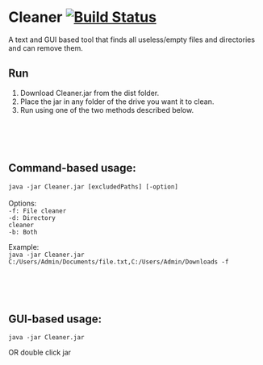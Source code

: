 # Cleaner [![Build Status](https://travis-ci.org/Noviv/Cleaner.svg?branch=master)](https://travis-ci.org/Noviv/Cleaner)
A text and GUI based tool that finds all useless/empty files and directories and can remove them.<br>

## Run
1. Download Cleaner.jar from the dist folder.
2. Place the jar in any folder of the drive you want it to clean.
3. Run using one of the two methods described below.

<br>
<br>
<br>

## Command-based usage:<br>
  <code>java -jar Cleaner.jar [excludedPaths] [-option]</code>
<br><br>
Options:<br>
<code>-f: File cleaner</code><br>
<code>-d: Directory cleaner</code><br>
<code>-b: Both</code><br>

Example:<br>
<code>java -jar Cleaner.jar C:/Users/Admin/Documents/file.txt,C:/Users/Admin/Downloads -f</code>

<br>
<br>
<br>

## GUI-based usage:
<code>java -jar Cleaner.jar</code>

OR double click jar
